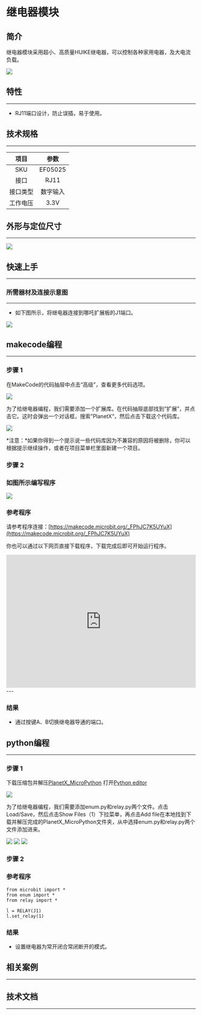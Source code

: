 # 继电器模块

## 简介
继电器模块采用超小、高质量HUIKE继电器，可以控制各种家用电器，及大电流负载。

![](./images/05025_01.png)

## 特性
---
- RJ11端口设计，防止误插，易于使用。
## 技术规格
---

项目 | 参数 
:-: | :-: 
SKU|EF05025
接口|RJ11
接口类型|数字输入
工作电压|3.3V



## 外形与定位尺寸
---


![](./images/05025_02.png)


## 快速上手
---

### 所需器材及连接示意图
---

- 如下图所示，将继电器连接到哪吒扩展板的J1端口。


![](./images/05025_03.png)

## makecode编程
---

### 步骤 1
在MakeCode的代码抽屉中点击“高级”，查看更多代码选项。

![](./images/05001_04.png)

为了给继电器编程，我们需要添加一个扩展库。在代码抽屉底部找到“扩展”，并点击它。这时会弹出一个对话框，搜索”PlanetX“，然后点击下载这个代码库。

![](./images/05001_05.png)

*注意：*如果你得到一个提示说一些代码库因为不兼容的原因将被删除，你可以根据提示继续操作，或者在项目菜单栏里面新建一个项目。
### 步骤 2
### 如图所示编写程序

![](./images/05025_06.png)


### 参考程序
请参考程序连接：[https://makecode.microbit.org/_FPhJC7K5UYuX](https://makecode.microbit.org/_FPhJC7K5UYuX)

你也可以通过以下网页直接下载程序，下载完成后即可开始运行程序。

<div style="position:relative;height:0;padding-bottom:70%;overflow:hidden;"><iframe style="position:absolute;top:0;left:0;width:100%;height:100%;" src="https://makecode.microbit.org/#pub:_FPhJC7K5UYuX" frameborder="0" sandbox="allow-popups allow-forms allow-scripts allow-same-origin"></iframe></div>  
---

### 结果
- 通过按键A、B切换继电器导通的端口。

## python编程
---


### 步骤 1
下载压缩包并解压[PlanetX_MicroPython](https://github.com/lionyhw/PlanetX_MicroPython/archive/master.zip)
打开[Python editor](https://python.microbit.org/v/2.0)

![](./images/05001_07.png)

为了给继电器编程，我们需要添加enum.py和relay.py两个文件。点击Load/Save，然后点击Show Files（1）下拉菜单，再点击Add file在本地找到下载并解压完成的PlanetX_MicroPython文件夹，从中选择enum.py和relay.py两个文件添加进来。

![](./images/05001_08.png)
![](./images/05001_09.png)
![](./images/05025_10.png)

### 步骤 2
### 参考程序
```
from microbit import *
from enum import *
from relay import *

l = RELAY(J1)
l.set_relay(1)
```


### 结果
- 设置继电器为常开闭合常闭断开的模式。
## 相关案例
---

## 技术文档
---
